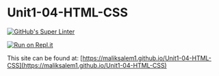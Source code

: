 # Unit1-04-HTML-CSS

[![GitHub's Super Linter](https://github.com/maliksalem1/Unit1-04-HTML-CSS/workflows/GitHub's%20Super%20Linter/badge.svg)](https://github.com/maliksalem1/ICS2O-Unit-1-02-HTML-hello_world/actions)

[![Run on Repl.it](https://repl.it/badge/github/maliksalem1/Unit1-04-HTML-CSS)](https://repl.it/github/maliksalem1/Unit1-04-HTML-CSS)

This site can be found at: [https://maliksalem1.github.io/Unit1-04-HTML-CSS](https://maliksalem1.github.io/Unit1-04-HTML-CSS)

